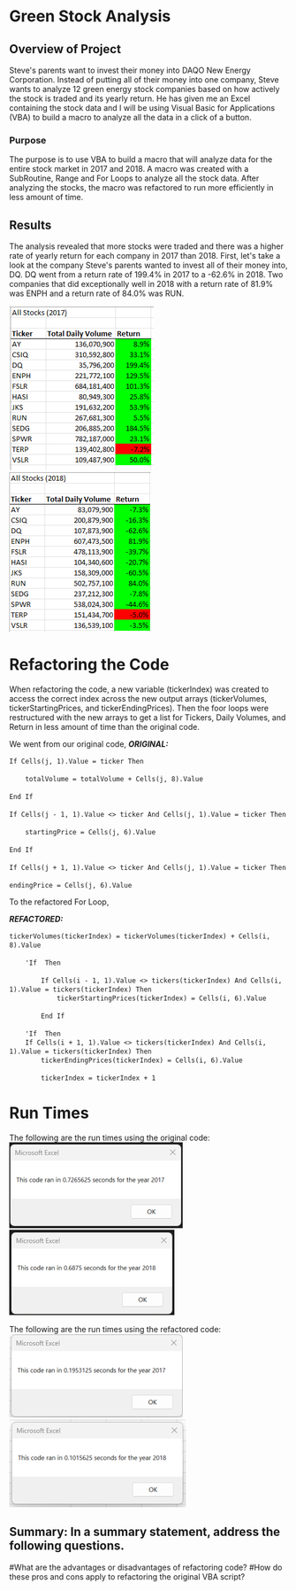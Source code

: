 # Green Stock Analysis
## Overview of Project
Steve's parents want to invest their money into DAQO New Energy Corporation. Instead of putting all of their money into one company, Steve wants to analyze 12 green energy stock companies based on how actively the stock is traded and its yearly return. He has given me an Excel containing the stock data and I will be using Visual Basic for Applications (VBA) to build a macro to analyze all the data in a click of a button.
### Purpose
The purpose is to use VBA to build a macro that will analyze data for the entire stock market in 2017 and 2018. A macro was created with a SubRoutine, Range and For Loops to analyze all the stock data. After analyzing the stocks, the macro was refactored to run more efficiently in less amount of time.
## Results
The analysis revealed that more stocks were traded and there was a higher rate of yearly return for each company in 2017 than 2018. First, let's take a look at the company Steve's parents wanted to invest all of their money into, DQ. DQ went from a return rate of 199.4% in 2017 to a -62.6% in 2018. Two companies that did exceptionally well in 2018 with a return rate of 81.9% was ENPH and a return rate of 84.0% was RUN. 

![VBA_Challenge_2017](VBA_Challenge_2017.png) ![VBA_Challenge_2018](VBA_Challenge_2018.png)

# Refactoring the Code
When refactoring the code, a new variable (tickerIndex) was created to access the correct index across the new output arrays (tickerVolumes, tickerStartingPrices, and tickerEndingPrices). Then the foor loops were restructured with the new arrays to get a list for Tickers, Daily Volumes, and Return in less amount of time than the original code. 

We went from our original code,
**_ORIGINAL:_** 

    If Cells(j, 1).Value = ticker Then
    
        totalVolume = totalVolume + Cells(j, 8).Value

    End If
    
    If Cells(j - 1, 1).Value <> ticker And Cells(j, 1).Value = ticker Then
        
        startingPrice = Cells(j, 6).Value
    
    End If
    
    If Cells(j + 1, 1).Value <> ticker And Cells(j, 1).Value = ticker Then
    
    endingPrice = Cells(j, 6).Value
    
   
 To the refactored For Loop, 
   
   **_REFACTORED:_**
   
    tickerVolumes(tickerIndex) = tickerVolumes(tickerIndex) + Cells(i, 8).Value
        
        'If  Then
            
            If Cells(i - 1, 1).Value <> tickers(tickerIndex) And Cells(i, 1).Value = tickers(tickerIndex) Then
                tickerStartingPrices(tickerIndex) = Cells(i, 6).Value
          
            End If

        'If  Then
        If Cells(i + 1, 1).Value <> tickers(tickerIndex) And Cells(i, 1).Value = tickers(tickerIndex) Then
            tickerEndingPrices(tickerIndex) = Cells(i, 6).Value
           
            tickerIndex = tickerIndex + 1
   

# Run Times
The following are the run times using the original code:
![Green_Stocks2017](Green_Stocks2017.png) 
![Green_Stocks2018](Green_Stocks2018.png)

The following are the run times using the refactored code:
![VBA_Challenge_Run2017](VBA_Challenge_Run2017.png)
![VBA_Challenge_Run2018](VBA_Challenge_Run2018.png)

## Summary: In a summary statement, address the following questions.
#What are the advantages or disadvantages of refactoring code?
#How do these pros and cons apply to refactoring the original VBA script?
